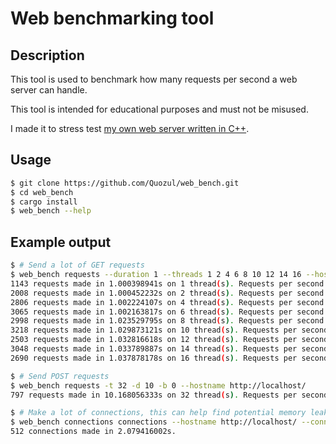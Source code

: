 # Web benchmarking tool

## Description

This tool is used to benchmark how many requests per second a web server can handle.

This tool is intended for educational purposes and must not be misused.

I made it to stress test [my own web server written in C++](https://github.com/Quozul/WebServer).

## Usage

```sh
$ git clone https://github.com/Quozul/web_bench.git
$ cd web_bench
$ cargo install
$ web_bench --help
```

## Example output

```sh
$ # Send a lot of GET requests
$ web_bench requests --duration 1 --threads 1 2 4 6 8 10 12 14 16 --hostname http://localhost/
1143 requests made in 1.000398941s on 1 thread(s). Requests per second: 1142.54
2008 requests made in 1.000452232s on 2 thread(s). Requests per second: 2007.09
2806 requests made in 1.002224107s on 4 thread(s). Requests per second: 2799.77
3065 requests made in 1.002163817s on 6 thread(s). Requests per second: 3058.38
2998 requests made in 1.023529795s on 8 thread(s). Requests per second: 2929.08
3218 requests made in 1.029873121s on 10 thread(s). Requests per second: 3124.66
2503 requests made in 1.032816618s on 12 thread(s). Requests per second: 2423.47
3048 requests made in 1.033789887s on 14 thread(s). Requests per second: 2948.37
2690 requests made in 1.037878178s on 16 thread(s). Requests per second: 2591.83
```

```sh
$ # Send POST requests
$ web_bench requests -t 32 -d 10 -b 0 --hostname http://localhost/
797 requests made in 10.168056333s on 32 thread(s). Requests per second: 78.38
```

```sh
$ # Make a lot of connections, this can help find potential memory leaks in the web server.
$ web_bench connections connections --hostname http://localhost/ --connection_count 512
512 connections made in 2.079416002s.
```
